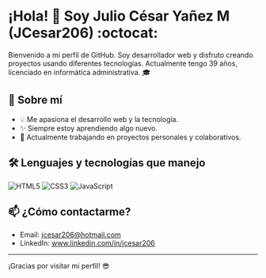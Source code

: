 # ¡Hola! 👋 Soy Julio César Yañez M (JCesar206) :octocat:

Bienvenido a mi perfil de GitHub. Soy desarrollador web y disfruto creando proyectos usando diferentes tecnologías.
Actualmente tengo 39 años, licenciado en informática administrativa. :mortar_board:

## 🚀 Sobre mí

- 💡 Me apasiona el desarrollo web y la tecnología.
- ✨ Siempre estoy aprendiendo algo nuevo.
- 🎯 Actualmente trabajando en proyectos personales y colaborativos.

## 🛠️ Lenguajes y tecnologías que manejo

![HTML5](https://img.shields.io/badge/-HTML5-E34F26?logo=html5&logoColor=white)
![CSS3](https://img.shields.io/badge/-CSS3-1572B6?logo=css3&logoColor=white)
![JavaScript](https://img.shields.io/badge/-JavaScript-F7DF1E?logo=javascript&logoColor=black)

## 📫 ¿Cómo contactarme?

- Email: jcesar206@hotmail.com
- LinkedIn: www.linkedin.com/in/jcesar206
---
¡Gracias por visitar mi perfil! :sunglasses:
